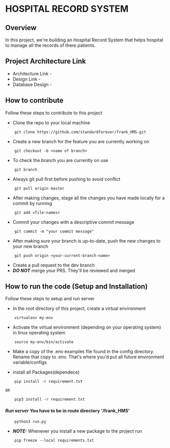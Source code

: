 # HOSPITAL RECORD SYSTEM

## Overview
In this project, we're building an Hospital Record System that helps hospital to manage all the records of there patients.

## Project Architecture Link

- Architecture Link - 
- Design Link -
- Database Design -

## How to contribute
Follow these steps to contribute to this project
- Clone the repo to your local machine
```
	git clone https://github.com/standardforever/frank_HMS.git
```
- Create a new branch for the feature you are currently working on
```
	git checkout -b <name of branch>
```
- To check the branch you are currently on use
```
	git branch
```
- Always git pull first before pushing to avoid conflict 
```
	git pull origin master
```
- After making changes, stage all the changes you have made locally for a commit by running 
```
	git add <file-names>
```
- Commit your changes with a descriptive commit message
```
	git commit -m "your commit message"
```
- After making sure your branch is up-to-date, push the new changes to your new branch
```
	git push origin <your-current-branch-name>
```
- Create a pull request to the dev branch
- ***DO NOT*** merge your PRS. They'll be reviewed and merged

## How to run the code (Setup and Installation)
Follow these steps to setup and run server

- In the root directory of this project, create a virtual environment
```
	virtualenv my-env
```
- Activate the virtual environment (depending on your operating system) in linux operating system
```
	source my-env/bin/activate
```
- Make a copy of the .env examples file found in the config directory. Rename that copy to .env. That's where you'd put all future environment variable/configs

- install all Packages(dependece) 
```
	pip install -r requirement.txt 
```
	OR
```
	pip3 install -r requirement.txt
```
#### ***Run server***  You have to be in route directory '/frank_HMS'
```
	python3 run.py
```
- ***NOTE:*** Whenever you install a new package to the project run
```
	pip freeze --local requirements.txt
```